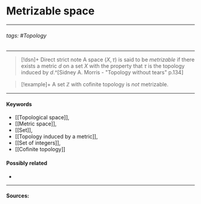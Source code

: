 # Metrizable space
***
###### tags: #Topology 
***
>[!dsn]+ Direct strict note
>A space $(X,\tau)$ is said to be *metrizable* if there exists a metric $d$ on a set $X$ with the property that $\tau$ is the topology induced by $d$.^[Sidney A. Morris - "Topology without tears" p.134]

>[!example]+ 
>A set $\mathbb{Z}$ with cofinite topology is *not* metrizable.
***
#### Keywords
- [[Topological space]],
- [[Metric space]],
- [[Set]],
- [[Topology induced by a metric]],
- [[Set of integers]],
- [[Cofinite topology]]
#### Possibly related
- 
***
#### Sources: 
